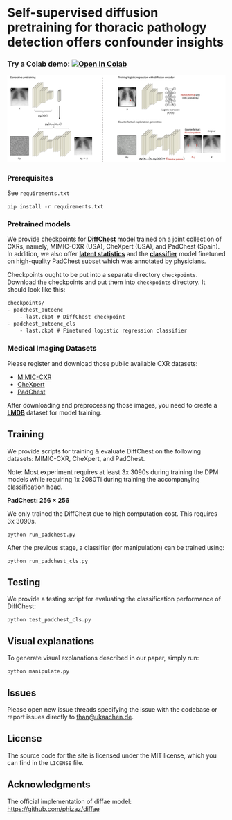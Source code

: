 # Self-supervised diffusion pretraining for thoracic pathology detection offers confounder insights


 ### Try a Colab demo: [![Open In Colab](https://colab.research.google.com/assets/colab-badge.svg)](https://colab.research.google.com/drive/1gHWCQxreE1Olo2uQiXfSFSVInmiX85Nn?usp=sharing)

<p align="center">
    <img src="imgs/fig.png">
</p>

### Prerequisites

See `requirements.txt`

```
pip install -r requirements.txt
```


### Pretrained models

We provide checkpoints for [**DiffChest**](https://drive.google.com/file/d/1CPw6FLqyafC-H2Ta3EfhpLWFqYE9Xd0j/view?usp=sharing) model trained on a joint collection of CXRs, namely, MIMIC-CXR (USA), CheXpert (USA), and PadChest (Spain).
In addition, we also offer [**latent statistics**](https://drive.google.com/file/d/1CQNiez_zVxX_9dLrK5z0NpuOZcvnJ-pr/view?usp=sharing) and the [**classifier**](https://drive.google.com/file/d/1CYwXQXzxc6ImKiQABBkOIv3umrke_HzH/view?usp=sharing) model finetuned on high-quality PadChest subset which was annotated by physicians.

Checkpoints ought to be put into a separate directory `checkpoints`. 
Download the checkpoints and put them into `checkpoints` directory. It should look like this:

```
checkpoints/
- padchest_autoenc
    - last.ckpt # DiffChest checkpoint
- padchest_autoenc_cls
    - last.ckpt # Finetuned logistic regression classifier
```


### Medical Imaging Datasets
Please register and download those public available CXR datasets:

- [MIMIC-CXR](https://physionet.org/content/mimic-cxr/2.0.0/)
- [CheXpert](https://stanfordmlgroup.github.io/competitions/chexpert/) 
- [PadChest](https://bimcv.cipf.es/bimcv-projects/padchest/) 

After downloading and preprocessing those images, you need to create a [**LMDB**](https://github.com/advimman/CIPS/blob/main/prepare_data.py) dataset for model training.


## Training
We provide scripts for training & evaluate DiffChest on the following datasets: MIMIC-CXR, CheXpert, and PadChest.

Note: Most experiment requires at least 3x 3090s during training the DPM models while requiring 1x 2080Ti during training the accompanying classification head. 


**PadChest: 256 $\times$ 256**

We only trained the DiffChest due to high computation cost.
This requires 3x 3090s.
```
python run_padchest.py
```

After the previous stage, a classifier (for manipulation) can be trained using:
```
python run_padchest_cls.py
```

## Testing

We provide a testing script for evaluating the classification performance of DiffChest:
```
python test_padchest_cls.py
```

## Visual explanations 
To generate visual explanations described in our paper, simply run:
```
python manipulate.py
```


## Issues
Please open new issue threads specifying the issue with the codebase or report issues directly to than@ukaachen.de.


## License
The source code for the site is licensed under the MIT license, which you can find in the `LICENSE` file.

## Acknowledgments

The official implementation of diffae model: https://github.com/phizaz/diffae

